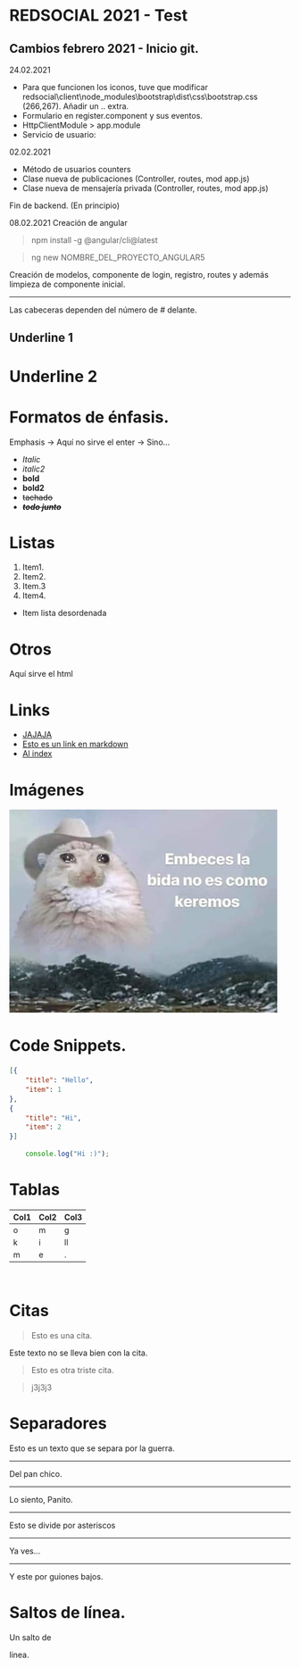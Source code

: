 # REDSOCIAL 2021 - Test
## Cambios febrero 2021 - Inicio git.
24.02.2021
- Para que funcionen los iconos, tuve que modificar redsocial\client\node_modules\bootstrap\dist\css\bootstrap.css (266,267). Añadir un .. extra.
- Formulario en register.component y sus eventos.
- HttpClientModule > app.module
- Servicio de usuario: 

02.02.2021
- Método de usuarios counters
- Clase nueva de publicaciones (Controller, routes, mod app.js)
- Clase nueva de mensajería privada (Controller, routes, mod app.js)

Fin de backend. (En principio)

08.02.2021
Creación de angular
> npm install -g @angular/cli@latest

> ng new NOMBRE_DEL_PROYECTO_ANGULAR5

Creación de modelos, componente de login, registro, routes y además limpieza de componente inicial.





---

Las cabeceras dependen del número de # delante.

Underline 1
-

Underline 2
=

# Formatos de énfasis.
Emphasis -> Aquí no sirve el enter -> Sino...
- *Italic*
- _italic2_
- **bold**
- __bold2__
- ~~tachado~~
- ***~~todo junto~~***

# Listas
1. Item1.
2. Item2.
3. Item.3
4. Item4.
- Item lista desordenada

# Otros
<p>Aquí sirve el html</p>

# Links
- <a href="#">JAJAJA</a>
- [Esto es un link en markdown](www.google.com)
- [Al index](index.js)
<!-- Comentario !-->

# Imágenes
![Imagen](api/uploads/users/8f6ap0j5wsV-HA6iQRxssGiN.jpg)

# Code Snippets.
 <!-- https://highlightjs.org/static/demo/ !-->
```JSON
[{
    "title": "Hello",
    "item": 1
},
{ 
    "title": "Hi",
    "item": 2
}]
``` 

```Javascript
    console.log("Hi :)");
```

# Tablas
| Col1 | Col2 | Col3 | 
| ---- | ---- | ---- |
| o    |  m   |  g   |
| k    |  i   | ll   |
| m    |  e   | .    |

</br>

# Citas
> Esto es una cita.

Este texto no se lleva bien con la cita.
> Esto es otra  triste cita.

> j3j3j3

#  Separadores
Esto es un texto que se separa por la guerra.

---
Del pan chico.

---
Lo siento, Panito.

---

Esto se divide por asteriscos

*** 
Ya ves...

___
Y este por guiones bajos.

# Saltos de línea.
<!-- Se hace dejando un espacio entre línea y línea -->
Un salto de

linea.
